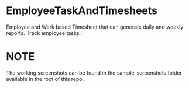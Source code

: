 # EmployeeTaskAndTimesheets
Employee and Work based Timesheet that can generate daily and weekly reports.
Track employee tasks.

# NOTE
The working screenshots can be found in the sample-screenshots folder available in the root of this repo.
